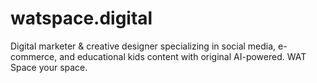 # watspace.digital
Digital marketer &amp; creative designer specializing in social media, e-commerce, and educational kids content with original AI-powered. WAT Space your space.
